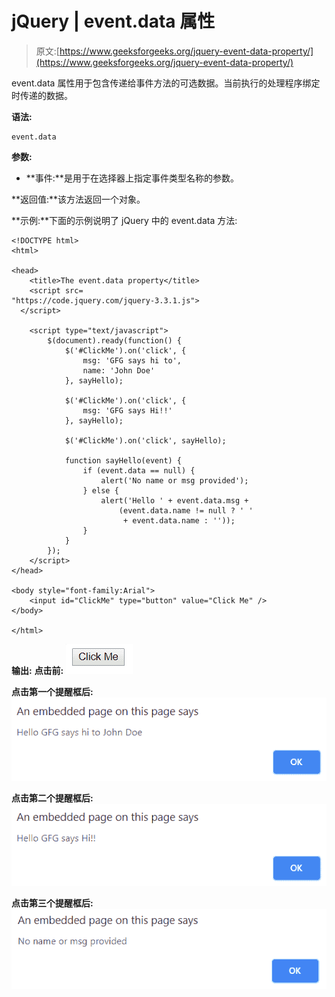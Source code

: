# jQuery | event.data 属性

> 原文:[https://www.geeksforgeeks.org/jquery-event-data-property/](https://www.geeksforgeeks.org/jquery-event-data-property/)

event.data 属性用于包含传递给事件方法的可选数据。当前执行的处理程序绑定时传递的数据。

**语法:**

```
event.data
```

**参数:**

*   **事件:**是用于在选择器上指定事件类型名称的参数。

**返回值:**该方法返回一个对象。

**示例:**下面的示例说明了 jQuery 中的 event.data 方法:

```
<!DOCTYPE html>
<html>

<head>
    <title>The event.data property</title>
    <script src=
"https://code.jquery.com/jquery-3.3.1.js">
  </script>

    <script type="text/javascript">
        $(document).ready(function() {
            $('#ClickMe').on('click', {
                msg: 'GFG says hi to',
                name: 'John Doe'
            }, sayHello);

            $('#ClickMe').on('click', {
                msg: 'GFG says Hi!!'
            }, sayHello);

            $('#ClickMe').on('click', sayHello);

            function sayHello(event) {
                if (event.data == null) {
                    alert('No name or msg provided');
                } else {
                    alert('Hello ' + event.data.msg +
                        (event.data.name != null ? ' ' 
                         + event.data.name : ''));
                }
            }
        });
    </script>
</head>

<body style="font-family:Arial">
    <input id="ClickMe" type="button" value="Click Me" />
</body>

</html>
```

**输出:**
**点击前:**
![GFG click me](img/dd4d597ea63d239a414d8a3fe866a086.png)

**点击第一个提醒框后:**
![](img/25bc0f86c976f312b86f6b92d049c176.png)

**点击第二个提醒框后:**
![](img/43dda8f83736afc8922f7359146f49d7.png)

**点击第三个提醒框后:**
![](img/27814ded7f75fb04f356f11810a43bd5.png)